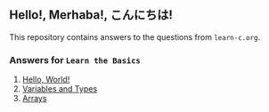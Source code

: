 ## Hello!, Merhaba!, こんにちは!

This repository contains answers to the questions from `learn-c.org`.

### Answers for `Learn the Basics`

1. [Hello, World!](https://github.com/otegecmis/learn-c/blob/main/hello-world/main.c)
2. [Variables and Types](https://github.com/otegecmis/learn-c/blob/main/variables-and-types/main.c)
3. [Arrays](https://github.com/otegecmis/learn-c/blob/main/arrays/main.c)
